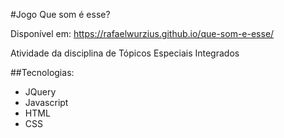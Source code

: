 #Jogo Que som é esse?

Disponível em: https://rafaelwurzius.github.io/que-som-e-esse/

Atividade da disciplina de Tópicos Especiais Integrados

##Tecnologias:
- JQuery
- Javascript
- HTML
- CSS

